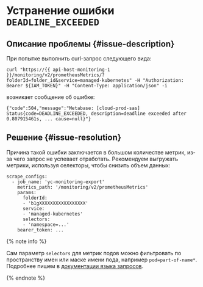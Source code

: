 # Устранение ошибки `DEADLINE_EXCEEDED`


## Описание проблемы {#issue-description}

При попытке выполнить curl-запрос следующего вида:
```
curl "https://{{ api-host-monitoring-1 }}/monitoring/v2/prometheusMetrics/?folderId=folder_id&service=managed-kubernetes" -H "Authorization: Bearer ${IAM_TOKEN}" -H "Content-Type: application/json" -i
```
возникает сообщение об ошибке:
```
{"code":504,"message":"Metabase: [cloud-prod-sas] Status{code=DEADLINE_EXCEEDED, description=deadline exceeded after 0.807915461s, ... cause=null}"}
```

## Решение {#issue-resolution}

Причина такой ошибки заключается в большом количестве метрик, из-за чего запрос не успевает отработать. Рекомендуем выгружать метрики, используя селекторы, чтобы снизить объем данных:

```
scrape_configs:
  - job_name: 'yc-monitoring-export'
    metrics_path: '/monitoring/v2/prometheusMetrics'
    params:
      folderId:
      - 'b1gXXXXXXXXXXXXXXXXX'
      service:
      - 'managed-kubernetes'
      selectors:
      - 'namespace=...'
    bearer_token: ...
```

{% note info %}

Сам параметр `selectors` для метрик подов можно фильтровать по пространству имен или маске имени пода, например `pod=part-of-name*`. Подробнее пишем в [документации языка запросов](../../../monitoring/concepts/querying.md).

{% endnote %}
